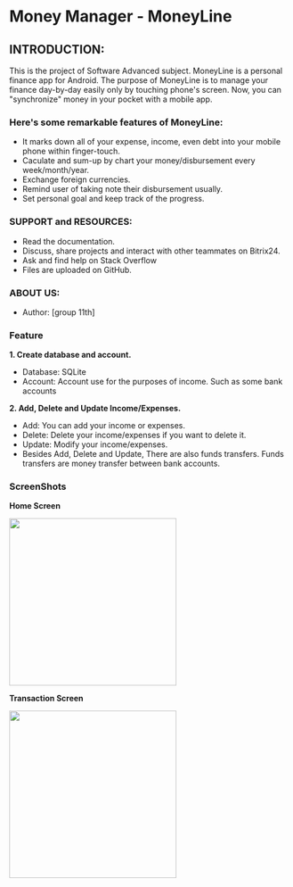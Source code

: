 # Money Manager - MoneyLine
## INTRODUCTION:
This is the project of Software Advanced subject.
MoneyLine is a personal finance app for Android.
The purpose of MoneyLine is to manage your finance day-by-day easily only by touching phone's screen. Now, you can "synchronize" money in your pocket with a mobile app.
### Here's some remarkable features of MoneyLine:
- It marks down all of your expense, income, even debt into your mobile phone within finger-touch. 
- Caculate and sum-up by chart your money/disbursement every week/month/year.
- Exchange foreign currencies.
- Remind user of taking note their disbursement usually. 
- Set personal goal and keep track of the progress.
### SUPPORT and RESOURCES:
- Read the documentation.
- Discuss, share projects and interact with other teammates on Bitrix24.
- Ask and find help on Stack Overflow
- Files are uploaded on GitHub.

### ABOUT US:
- Author: [group 11th]

### Feature
**1. Create database and account.**
* Database: SQLite
* Account: Account use for the purposes of income. Such as some bank accounts

**2. Add, Delete and Update Income/Expenses.**
* Add: You can add your income or expenses.
* Delete: Delete your income/expenses if you want to delete it.
* Update: Modify your income/expenses.
* Besides Add, Delete and Update, There are also funds transfers. Funds transfers are money transfer between bank accounts.
### ScreenShots
**Home Screen**

<img src="https://github.com/CNPMChuyenSau/MoneyLine/tree/master/ScreenShots/MainScreen.png" width="300"/>

**Transaction Screen**

<img src="https://github.com/CNPMChuyenSau/MoneyLine/tree/master/ScreenShots/Transaction.png" width="300"/>
